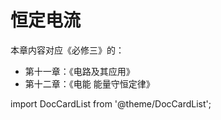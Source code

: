 # 恒定电流

本章内容对应《必修三》的：

- 第十一章：《电路及其应用》
- 第十二章：《电能 能量守恒定律》

import DocCardList from '@theme/DocCardList';

<DocCardList />
